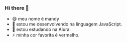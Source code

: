### Hi there 👋

- 😄 meu nome é mandy
- 🌱 estou me desenvolvendo na linguagem JavaScript.
- 🤔 estou estudando na Alura.
- ⚡ minha cor favorita é vermelho.
